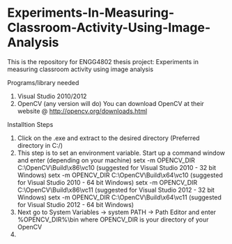 Experiments-In-Measuring-Classroom-Activity-Using-Image-Analysis
================================================================

This is the repository for ENGG4802 thesis project: Experiments in measuring classroom activity using image analysis

Programs/library needed
1) Visual Studio 2010/2012
2) OpenCV (any version will do)
You can download OpenCV at their website @ http://opencv.org/downloads.html

Installtion Steps

1. Click on the .exe and extract to the desired directory (Preferred directory in C:/)
2. This step is to set an environment variable. 
Start up a command window and enter (depending on your machine)
   setx -m OPENCV_DIR C:\OpenCV\Build\x86\vc10     (suggested for Visual Studio 2010 - 32 bit Windows)
   setx -m OPENCV_DIR C:\OpenCV\Build\x64\vc10     (suggested for Visual Studio 2010 - 64 bit Windows)
   setx -m OPENCV_DIR C:\OpenCV\Build\x86\vc11     (suggested for Visual Studio 2012 - 32 bit Windows)
   setx -m OPENCV_DIR C:\OpenCV\Build\x64\vc11     (suggested for Visual Studio 2012 - 64 bit Windows)
4. Next go to System Variables -> system PATH -> Path Editor and enter %OPENCV_DIR%\bin where OPENCV_DIR is your directory of your OpenCV
5. 
   
